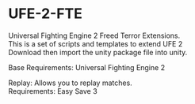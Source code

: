# UFE-2-FTE
Universal Fighting Engine 2 Freed Terror Extensions.<br>
This is a set of scripts and templates to extend UFE 2<br>
Download then import the unity package file into unity.<br>

Base Requirements: Universal Fighting Engine 2

Replay: Allows you to replay matches.<br>
Requirements: Easy Save 3
